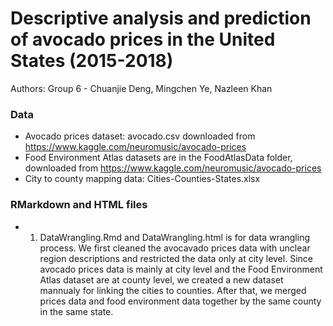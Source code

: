 # Descriptive analysis and prediction of avocado prices in the United States (2015-2018)

Authors: Group 6 - Chuanjie Deng, Mingchen Ye, Nazleen Khan

### Data
- Avocado prices dataset: avocado.csv downloaded from https://www.kaggle.com/neuromusic/avocado-prices
- Food Environment Atlas datasets are in the FoodAtlasData folder, downloaded from https://www.kaggle.com/neuromusic/avocado-prices
- City to county mapping data: Cities-Counties-States.xlsx

### RMarkdown and HTML files 
- 1. DataWrangling.Rmd and DataWrangling.html is for data wrangling process. 
We first cleaned the avocavado prices data with unclear region descriptions and restricted the data only at city level. Since avocado prices data is mainly at city level and the Food Environment Atlas dataset are at county level, we created a new dataset mannualy for linking the cities to counties. After that, we merged prices data and food environment data together by the same county in the same state.  
